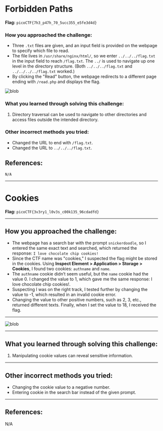 # Forbidden Paths

**Flag:** `picoCTF{7h3_p47h_70_5ucc355_e5fe3d4d}`

### How you approached the challenge:
- Three `.txt` files are given, and an input field is provided on the webpage to specify which file to read.
- The file lives in `/usr/share/nginx/html/`, so we enter `../../../flag.txt` in the input field to reach `/flag.txt`. The `../` is used to navigate up one level in the directory structure. (Both `../../../flag.txt` and `../../../../flag.txt` worked.)
- By clicking the "Read" button, the webpage redirects to a different page ending with `/read.php` and displays the flag.

![blob](https://github.com/user-attachments/assets/363cb2ea-ceac-4c63-b4ba-84b24fc5c0a7)

### What you learned through solving this challenge:
1. Directory traversal can be used to navigate to other directories and access files outside the intended directory.

### Other incorrect methods you tried:
- Changed the URL to end with `/flag.txt`.
- Changed the URL to `../../../flag.txt`.

## References:
    N/A


---

# Cookies

**Flag:** `picoCTF{3v3ry1_l0v3s_c00k135_96cdadfd}`

---

## How you approached the challenge:
- The webpage has a search bar with the prompt `snickerdoodle`, so I entered the same exact text and searched, which returned the response: `I love chocolate chip cookies!`
- Since the CTF name was "cookies," I suspected the flag might be stored in the cookies. Using **Inspect Element > Application > Storage > Cookies**, I found two cookies: `authname` and `name`.
- The `authname` cookie didn’t seem useful, but the `name` cookie had the value 0. I changed the value to 1, which gave me the same response: I love chocolate chip cookies!. 
- Suspecting I was on the right track, I tested further by changing the value to -1, which resulted in an invalid cookie error.
- Changing the value to other positive numbers, such as 2, 3, etc., returned different texts. Finally, when I set the value to 18, I received the flag.

---

![blob](https://github.com/user-attachments/assets/20653a5e-f89c-4851-97af-c927deacc532)


---

## What you learned through solving this challenge:
1. Manipulating cookie values can reveal sensitive information.

---

## Other incorrect methods you tried:
- Changing the cookie value to a negative number.
- Entering cookie in the search bar instead of the given prompt.

---

## References:
N/A
